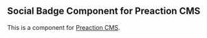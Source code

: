 ## Social Badge Component for Preaction CMS

This is a component for [Preaction CMS](https://github.com/duhdugg/preaction-cms).


